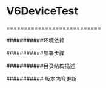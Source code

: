 # V6DeviceTest
===========================

###########环境依赖


###########部署步骤


###########目录结构描述


########### 版本内容更新
